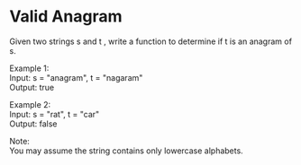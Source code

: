 # Valid Anagram

Given two strings s and t , write a function to determine if t is an anagram of s.  

Example 1:  
Input: s = "anagram", t = "nagaram"  
Output: true  

Example 2:  
Input: s = "rat", t = "car"  
Output: false  

Note:  
You may assume the string contains only lowercase alphabets.  